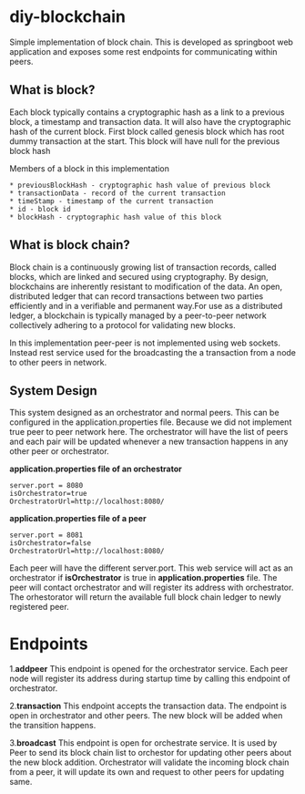 # diy-blockchain

Simple implementation of block chain. This is developed as springboot web application and exposes some rest endpoints for communicating within peers.

## What is block?
Each block typically contains a cryptographic hash as a link to a previous block, a timestamp and transaction data. It will also have the cryptographic hash of the current block. First block called genesis block which has root dummy transaction at the start. This block will have null for the previous block hash

Members of a block in this implementation 

    * previousBlockHash - cryptographic hash value of previous block
    * transactionData - record of the current transaction
    * timeStamp - timestamp of the current transaction
    * id - block id
    * blockHash - cryptographic hash value of this block

## What is block chain?
Block chain is a continuously growing list of transaction records, called blocks, which are linked and secured using cryptography. By design, blockchains are inherently resistant to modification of the data. An open, distributed ledger that can record transactions between two parties efficiently and in a verifiable and permanent way.For use as a distributed ledger, a blockchain is typically managed by a peer-to-peer network collectively adhering to a protocol for validating new blocks.

In this implementation peer-peer is not implemented using web sockets. Instead rest service used for the broadcasting the a transaction from a node to other peers in network.

## System Design
This system designed as an orchestrator and normal peers. This can be configured in the application.properties file. Because we did not implement true peer to peer network here. The orchestrator will have the list of peers and each pair will be updated whenever a new transaction happens in any other peer or orchestrator.

**application.properties file of an orchestrator**

    server.port = 8080
    isOrchestrator=true
    OrchestratorUrl=http://localhost:8080/

**application.properties file of a peer**

    server.port = 8081
    isOrchestrator=false
    OrchestratorUrl=http://localhost:8080/

Each peer will have the different server.port. This web service will act as an orchestrator if **isOrchestrator** is true in **application.properties** file. The peer will contact orchestrator and will register its address with orchestrator. The orhestorator will return the available full block chain ledger to newly registered peer.


# Endpoints

1.**addpeer**
This endpoint is opened for the orchestrator service. Each peer node will register its address during startup time by calling this endpoint of orchestrator.

2.**transaction**
This endpoint accepts the transaction data. The endpoint is open in orchestrator and other peers. The new block will be added when the transition happens.

3.**broadcast**
This endpoint is open for orchestrate service. It is used by Peer to send its block chain list to orchestor for updating other peers about the new block addition. Orchestrator will validate the incoming block chain from a peer, it will update its own and request to other peers for updating same.
 
